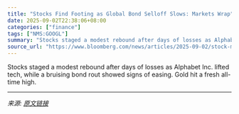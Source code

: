 ```yaml
---
title: "Stocks Find Footing as Global Bond Selloff Slows: Markets Wrap"
date: 2025-09-02T22:38:06+08:00
categories: ["finance"]
tags: ["NMS:GOOGL"]
summary: "Stocks staged a modest rebound after days of losses as Alphabet Inc. lifted tech, while a bruising bond rout showed signs of easing. Gold hit a fresh all-time high."
source_url: "https://www.bloomberg.com/news/articles/2025-09-02/stock-market-today-dow-s-p-live-updates"
---
```


Stocks staged a modest rebound after days of losses as Alphabet Inc. lifted tech, while a bruising bond rout showed signs of easing. Gold hit a fresh all-time high.

---

*来源: [原文链接](https://www.bloomberg.com/news/articles/2025-09-02/stock-market-today-dow-s-p-live-updates)*
